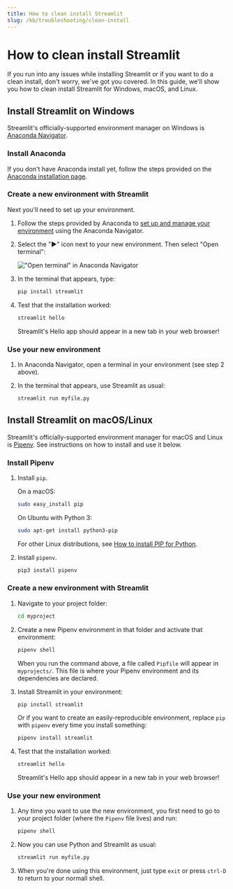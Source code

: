 ```yaml
---
title: How to clean install Streamlit
slug: /kb/troubleshooting/clean-install
---
```


# How to clean install Streamlit

If you run into any issues while installing Streamlit or if you want to do a clean install, don't worry, we've got you covered. In this guide, we'll show you how to clean install Streamlit for Windows, macOS, and Linux.

## Install Streamlit on Windows

Streamlit's officially-supported environment manager on Windows is [Anaconda Navigator](https://docs.anaconda.com/anaconda/navigator/).

### Install Anaconda

If you don't have Anaconda install yet, follow the steps provided on the [Anaconda installation page](https://docs.anaconda.com/anaconda/install/windows/).

### Create a new environment with Streamlit

Next you'll need to set up your environment.

1. Follow the steps provided by Anaconda to [set up and manage your environment](https://docs.anaconda.com/anaconda/navigator/getting-started/#managing-environments) using the Anaconda Navigator.

2. Select the "▶" icon next to your new environment. Then select "Open terminal":

   !["Open terminal" in Anaconda Navigator](https://i.stack.imgur.com/EiiFc.png)

3. In the terminal that appears, type:

   ```sh
   pip install streamlit
   ```

4. Test that the installation worked:

   ```sh
   streamlit hello
   ```

   Streamlit's Hello app should appear in a new tab in your web browser!

### Use your new environment

1. In Anaconda Navigator, open a terminal in your environment (see step 2 above).
2. In the terminal that appears, use Streamlit as usual:

   ```sh
   streamlit run myfile.py
   ```

## Install Streamlit on macOS/Linux

Streamlit's officially-supported environment manager for macOS and Linux is [Pipenv](https://pypi.org/project/pipenv/). See instructions on how to install and use it below.

### Install Pipenv

1. Install `pip`.

   On a macOS:

   ```sh
   sudo easy_install pip
   ```

   On Ubuntu with Python 3:

   ```sh
   sudo apt-get install python3-pip
   ```

   For other Linux distributions, see [How to install PIP for Python](https://www.makeuseof.com/tag/install-pip-for-python/).

2. Install `pipenv`.

   ```sh
   pip3 install pipenv
   ```

### Create a new environment with Streamlit

1. Navigate to your project folder:

   ```sh
   cd myproject
   ```

2. Create a new Pipenv environment in that folder and activate that environment:

   ```sh
   pipenv shell
   ```

   When you run the command above, a file called `Pipfile` will appear in `myprojects/`. This file is where your Pipenv environment and its dependencies are declared.

3. Install Streamlit in your environment:

   ```sh
   pip install streamlit
   ```

   Or if you want to create an easily-reproducible environment, replace `pip` with `pipenv` every time you install something:

   ```sh
   pipenv install streamlit
   ```

4. Test that the installation worked:

   ```sh
   streamlit hello
   ```

   Streamlit's Hello app should appear in a new tab in your web browser!

### Use your new environment

1. Any time you want to use the new environment, you first need to go to your project folder (where the `Pipenv` file lives) and run:

   ```sh
   pipenv shell
   ```

2. Now you can use Python and Streamlit as usual:

   ```sh
   streamlit run myfile.py
   ```

3. When you're done using this environment, just type `exit` or press `ctrl-D` to return to your normall shell.

